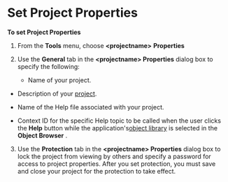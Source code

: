 
# Set Project Properties

 **To set Project Properties**



1. From the  **Tools** menu, choose **&lt;projectname&gt;** **Properties**
    
2. Use the  **General** tab in the **&lt;projectname> Properties** dialog box to specify the following:
    
    
    
      - Name of your project.
    
  - Description of your [project](b8bdf64f-5920-1ae9-16d0-b26d09524a30.md).
    
  - Name of the Help file associated with your project.
    
  - Context ID for the specific Help topic to be called when the user clicks the  **Help** button while the application's[object library](b8bdf64f-5920-1ae9-16d0-b26d09524a30.md) is selected in the **Object Browser** .
    

    
    
3. Use the  **Protection** tab in the **&lt;projectname> Properties** dialog box to lock the project from viewing by others and specify a password for access to project properties. After you set protection, you must save and close your project for the protection to take effect.
    

